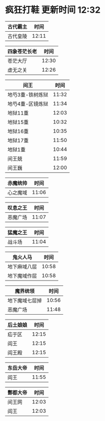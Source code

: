 # 疯狂打鞋 更新时间 12:32

| 古代霸主   | 时间    |
|--------|-------|
| 古代皇陵 | 12:11 |

| 四象苍茫长老   | 时间    |
|--------|-------|
| 苍茫大厅 | 12:30 |
| 虚无之关 | 12:26 |

| 间王   | 时间    |
|--------|-------|
| 地芍3重-铁树炼狱 | 11:32 |
| 地芍4重-区镜炼狱 | 11:34 |
| 地狱11重 | 12:03 |
| 地狱15重 | 10:32 |
| 地狱16重 | 10:35 |
| 地狱17重 | 11:50 |
| 地狱1重 | 10:44 |
| 间王兢 | 11:59 |
| 间王巍 | 12:00 |

| 赤魔统帅   | 时间    |
|--------|-------|
| 心之魔域 | 11:06 |

| 叹息之王   | 时间    |
|--------|-------|
| 恶魔广场 | 11:07 |

| 猛魔之王   | 时间    |
|--------|-------|
| 战斗场 | 11:04 |

| 鬼火人马   | 时间    |
|--------|-------|
| 地下麻域八层 | 10:58 |
| 地下魔域作层 | 10:58 |

| 魔界统领   | 时间    |
|--------|-------|
| 地下魔域七层掉 | 10:56 |
| 恶魔广场 | 11:48 |

| 后土娘娘   | 时间    |
|--------|-------|
| 疝于区 | 12:15 |
| 阎王 | 12:15 |
| 阎王殿 | 12:15 |

| 东岳大帝   | 时间    |
|--------|-------|
| 阎王 | 11:55 |

| 酆都大帝   | 时间    |
|--------|-------|
| 间王网 | 12:03 |
| 阎王 | 12:03 |